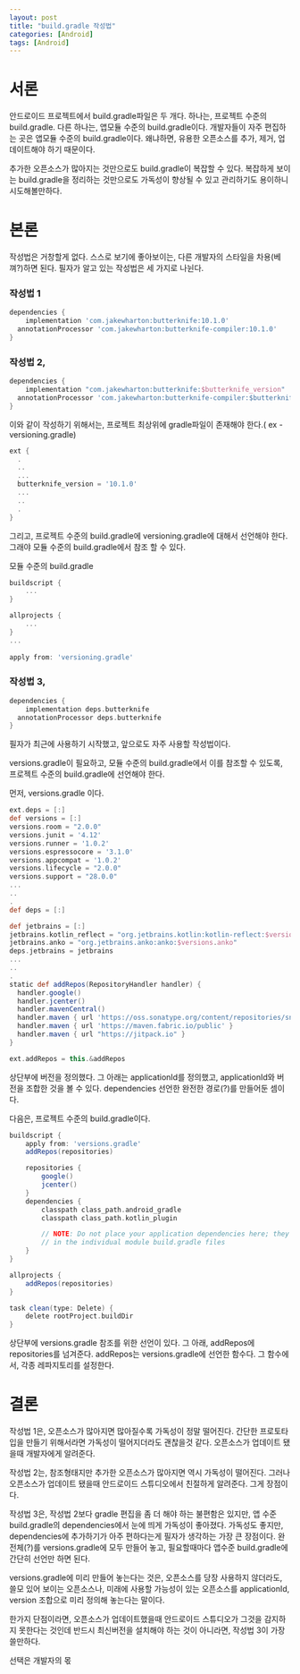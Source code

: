 ```yaml
---
layout: post
title: "build.gradle 작성법"
categories: [Android]
tags: [Android]
---
```


# 서론

안드로이드 프로젝트에서 build.gradle파일은 두 개다. 하나는, 프로젝트 수준의 build.gradle. 다른 하나는, 앱모듈 수준의 build.gradle이다. 개발자들이 자주 편집하는 곳은 앱모듈 수준의 build.gradle이다. 왜냐하면, 유용한 오픈소스를 추가, 제거, 업데이트해야 하기 때문이다. 

추가한 오픈소스가 많아지는 것만으로도 build.gradle이 복잡할 수 있다. 복잡하게 보이는 build.gradle을 정리하는 것만으로도 가독성이 향상될 수 있고 관리하기도 용이하니 시도해볼만하다.

# 본론

작성법은 거창할게 없다. 스스로 보기에 좋아보이는, 다른 개발자의 스타일을 차용(베껴?)하면 된다. 필자가 알고 있는 작성법은 세 가지로 나뉜다.

### 작성법 1

```groovy
dependencies {
	implementation 'com.jakewharton:butterknife:10.1.0'
  annotationProcessor 'com.jakewharton:butterknife-compiler:10.1.0'  
}  
```

### 작성법 2,

```groovy
dependencies {
	implementation "com.jakewharton:butterknife:$butterknife_version"
  annotationProcessor 'com.jakewharton:butterknife-compiler:$butterknife_version"
}
```

이와 같이 작성하기 위해서는, 프로젝트 최상위에 gradle파일이 존재해야 한다.( ex - versioning.gradle)

```groovy
ext {
  .
  ..
  ...
  butterknife_version = '10.1.0'
  ...
  ..
  .
}
```

그리고, 프로젝트 수준의 build.gradle에 versioning.gradle에 대해서 선언해야 한다. 그래야 모듈 수준의 build.gradle에서 참조 할 수 있다.

모듈 수준의 build.gradle

```groovy
buildscript {
	...
}

allprojects {
	...
}
...
  
apply from: 'versioning.gradle'
```



### 작성법 3,

```groovy
dependencies {
	implementation deps.butterknife
  annotationProcessor deps.butterknife
}
```

필자가 최근에 사용하기 시작했고, 앞으로도 자주 사용할 작성법이다.

versions.gradle이 필요하고, 모듈 수준의 build.gradle에서 이를 참조할 수 있도록, 프로젝트 수준의 build.gradle에 선언해야 한다.

먼저, versions.gradle 이다.

```groovy
ext.deps = [:]
def versions = [:]
versions.room = "2.0.0"
versions.junit = '4.12'
versions.runner = '1.0.2'
versions.espressocore = '3.1.0'
versions.appcompat = '1.0.2'
versions.lifecycle = "2.0.0"
versions.support = "28.0.0"
...
..
.
def deps = [:]

def jetbrains = [:]
jetbrains.kotlin_reflect = "org.jetbrains.kotlin:kotlin-reflect:$versions.koltin_reflect"
jetbrains.anko = "org.jetbrains.anko:anko:$versions.anko"
deps.jetbrains = jetbrains
...
..
.
static def addRepos(RepositoryHandler handler) {
  handler.google()
  handler.jcenter()
  handler.mavenCentral()
  handler.maven { url 'https://oss.sonatype.org/content/repositories/snapshots' }
  handler.maven { url 'https://maven.fabric.io/public' }
  handler.maven { url "https://jitpack.io" }
}

ext.addRepos = this.&addRepos
```

상단부에 버전을 정의했다. 그 아래는 applicationId를 정의했고, applicationId와 버전을 조합한 것을 볼 수 있다. dependencies 선언한 완전한  경로(?)를 만들어둔 셈이다.

다음은, 프로젝트 수준의 build.gradle이다.

```groovy
buildscript {
    apply from: 'versions.gradle'
    addRepos(repositories)

    repositories {
        google()
        jcenter()
    }
    dependencies {
        classpath class_path.android_gradle
        classpath class_path.kotlin_plugin

        // NOTE: Do not place your application dependencies here; they belong
        // in the individual module build.gradle files
    }
}

allprojects {
    addRepos(repositories)
}

task clean(type: Delete) {
    delete rootProject.buildDir
}
```

상단부에 versions.gradle 참조를 위한 선언이 있다. 그 아래, addRepos에 repositories를 넘겨준다. addRepos는 versions.gradle에 선언한 함수다. 그 함수에서, 각종 레파지토리를 설정한다.

# 결론

작성법 1은, 오픈소스가 많아지면 많아질수록 가독성이 정말 떨어진다. 간단한 프로토타입을 만들기 위해서라면 가독성이 떨어지더라도 괜찮을것 같다. 오픈소스가 업데이트 됐을때 개발자에게 알려준다.



작성법 2는, 참조형태지만 추가한 오픈소스가 많아지면 역시 가독성이 떨어진다. 그러나 오픈소스가 업데이트 됐을때 안드로이드 스튜디오에서 친절하게 알려준다. 그게 장점이다.



작성법 3은, 작성법 2보다 gradle 편집을 좀 더 해야 하는 불편함은 있지만, 앱 수준 build.gradle의 dependencies에서 눈에 띄게 가독성이 좋아졌다.  가독성도 좋지만, dependencies에 추가하기가 아주 편하다는게 필자가 생각하는 가장 큰 장점이다. 완전체(?)를 versions.gradle에 모두 만들어 놓고, 필요할때마다 앱수준 build.gradle에 간단히 선언만 하면 된다.

versions.gradle에 미리 만들어 놓는다는 것은, 오픈소스를 당장 사용하지 않더라도, 쓸모 있어 보이는 오픈소스나, 미래에 사용할 가능성이 있는 오픈소스를 applicationId, version 조합으로 미리 정의해 놓는다는 말이다.

한가지 단점이라면, 오픈소스가 업데이트했을때 안드로이드 스튜디오가 그것을 감지하지 못한다는 것인데 반드시 최신버전을 설치해야 하는 것이 아니라면, 작성법 3이 가장 쓸만하다.



선택은 개발자의 몫